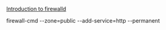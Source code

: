 
[Introduction to firewalld](https://access.redhat.com/documentation/en-US/Red_Hat_Enterprise_Linux/7/html/Security_Guide/sec-Using_Firewalls.html)

firewall-cmd --zone=public --add-service=http --permanent

